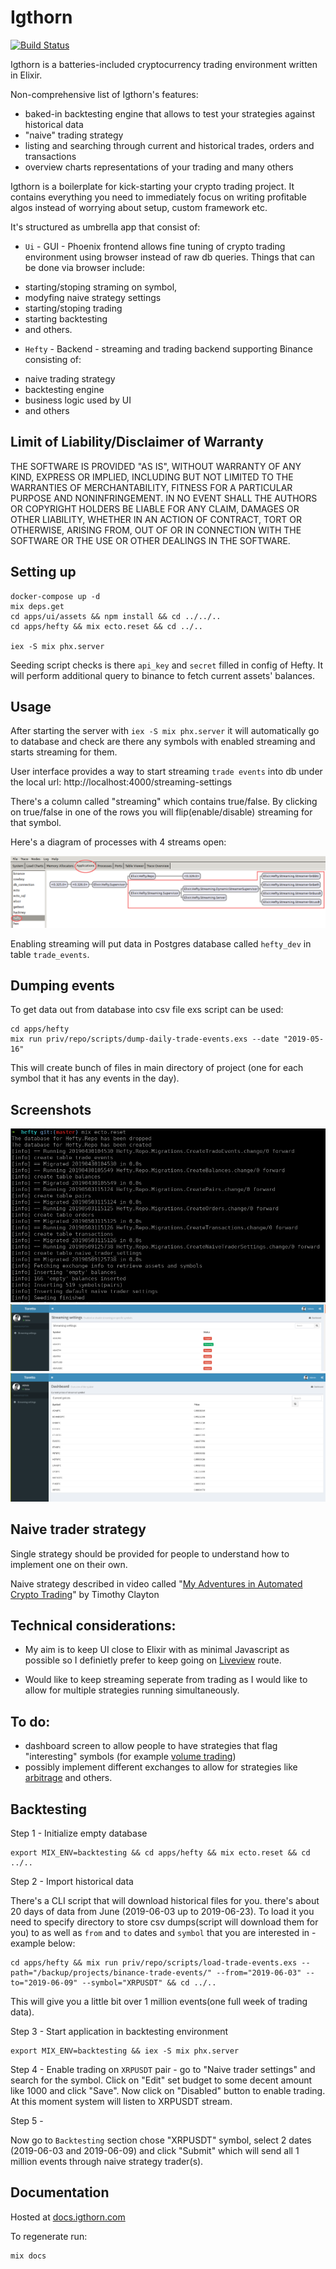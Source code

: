 # Igthorn

[![Build Status](https://travis-ci.com/Frathon/Igthorn.svg?branch=1.0.0)](https://travis-ci.com/Frathon/Igthorn)

Igthorn is a batteries-included cryptocurrency trading environment written in Elixir.

Non-comprehensive list of Igthorn's features:
- baked-in backtesting engine that allows to test your strategies against historical data
- "naive" trading strategy
- listing and searching through current and historical trades, orders and transactions
- overview charts representations of your trading
and many others

Igthorn is a boilerplate for kick-starting your crypto trading project. It contains everything you
need to immediately focus on writing profitable algos instead of worrying about setup, custom framework etc.

It's structured as umbrella app that consist of:

- `Ui` - GUI - Phoenix frontend allows fine tuning of crypto trading environment using browser
instead of raw db queries. Things that can be done via browser include:
* starting/stoping straming on symbol,
* modyfing naive strategy settings
* starting/stoping trading
* starting backtesting
* and others.

- `Hefty` - Backend - streaming and trading backend supporting Binance consisting of:
* naive trading strategy
* backtesting engine
* business logic used by UI
* and others


## Limit of Liability/Disclaimer of Warranty

THE SOFTWARE IS PROVIDED "AS IS", WITHOUT WARRANTY OF ANY KIND, EXPRESS OR IMPLIED, INCLUDING BUT NOT LIMITED TO THE WARRANTIES OF MERCHANTABILITY, FITNESS FOR A PARTICULAR PURPOSE AND NONINFRINGEMENT. IN NO EVENT SHALL THE AUTHORS OR COPYRIGHT HOLDERS BE LIABLE FOR ANY CLAIM, DAMAGES OR OTHER LIABILITY, WHETHER IN AN ACTION OF CONTRACT, TORT OR OTHERWISE, ARISING FROM, OUT OF OR IN CONNECTION WITH THE SOFTWARE OR THE USE OR OTHER DEALINGS IN THE SOFTWARE.

## Setting up

```
docker-compose up -d
mix deps.get
cd apps/ui/assets && npm install && cd ../../..
cd apps/hefty && mix ecto.reset && cd ../..

iex -S mix phx.server
```

Seeding script checks is there `api_key` and `secret` filled in config of Hefty. It will perform additional query to binance to fetch current assets' balances.

## Usage

After starting the server with `iex -S mix phx.server` it will automatically go to database and check
are there any symbols with enabled streaming and starts streaming for them.

User interface provides a way to start streaming `trade events` into db under the local url:
http://localhost:4000/streaming-settings

There's a column called "streaming" which contains true/false. By clicking on true/false in one of the rows you will flip(enable/disable) streaming for that symbol.

Here's a diagram of processes with 4 streams open:

![Hefty Supervision Tree](/docs/hefty_supervision_tree.png)

Enabling streaming will put data in Postgres database called `hefty_dev` in table `trade_events`.

## Dumping events

To get data out from database into csv file exs script can be used:

```
cd apps/hefty
mix run priv/repo/scripts/dump-daily-trade-events.exs --date "2019-05-16"
```

This will create bunch of files in main directory of project (one for each symbol that it has any events in the day).

## Screenshots

![Seeding process](/docs/seeding.png)
![Settings screen](/docs/settings.png)
![Dashboard screen](/docs/dashboard.png)

## Naive trader strategy

Single strategy should be provided for
people to understand how to implement one on their own.

Naive strategy described in video called "[My Adventures in Automated Crypto Trading](https://youtu.be/b-8ciz6w9Xo?t=2257)" by Timothy Clayton

## Technical considerations:

- My aim is to keep UI close to Elixir with as minimal Javascript as possible so I definietly prefer to keep going on [Liveview](https://github.com/phoenixframework/phoenix_live_view) route.

- Would like to keep streaming seperate from trading as I would like to allow for multiple strategies running simultaneously.

## To do:

- dashboard screen to allow people to have strategies that flag "interesting" symbols (for example [volume trading](https://www.investopedia.com/articles/technical/02/010702.asp))
- possibly implement different exchanges to allow for strategies like [arbitrage](https://www.investopedia.com/terms/a/arbitrage.asp) and others.

## Backtesting

Step 1 - Initialize empty database

```
export MIX_ENV=backtesting && cd apps/hefty && mix ecto.reset && cd ../..
```

Step 2 - Import historical data

There's a CLI script that will download historical files for you. there's about 20 days of data
from June (2019-06-03 up to 2019-06-23). To load it you need to specify directory to store csv
dumps(script will download them for you) to as well as `from` and `to` dates and `symbol` that you are interested in - example below:

```
cd apps/hefty && mix run priv/repo/scripts/load-trade-events.exs --path="/backup/projects/binance-trade-events/" --from="2019-06-03" --to="2019-06-09" --symbol="XRPUSDT" && cd ../..
```

This will give you a little bit over 1 million events(one full week of trading data).

Step 3 - Start application in backtesting environment

```
export MIX_ENV=backtesting && iex -S mix phx.server
```

Step 4 - Enable trading on `XRPUSDT` pair - go to "Naive trader settings" and search for the symbol. Click on "Edit" set budget to some decent amount like 1000 and click "Save". Now click on "Disabled" button to enable trading. At this moment system will listen to XRPUSDT stream.

Step 5 -

Now go to `Backtesting` section chose "XRPUSDT" symbol, select 2 dates (2019-06-03 and 2019-06-09) and click "Submit" which will send all 1 million events through naive strategy trader(s).

## Documentation

Hosted at [docs.igthorn.com](http://docs.igthorn.com)

To regenerate run:

```
mix docs
```
